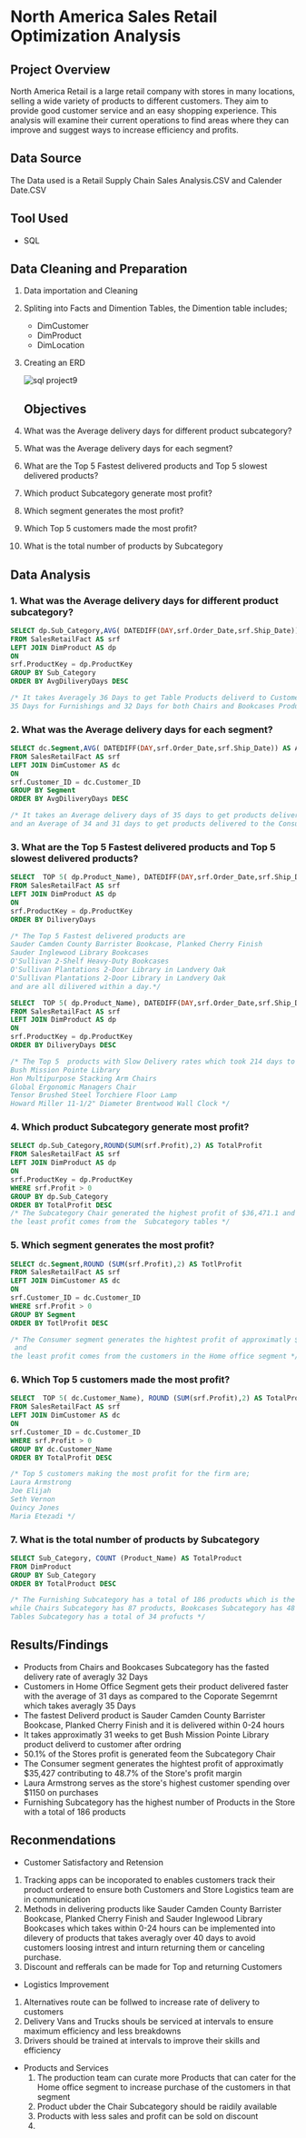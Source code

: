 # North America Sales Retail Optimization Analysis
## Project Overview
North America Retail is a large retail company with stores in many locations, selling a wide variety of products to different customers. They aim to provide good customer service and an easy shopping experience. 
This analysis will examine their current operations to find areas where they can improve and suggest ways to increase efficiency and profits.
## Data Source
The Data used is a Retail Supply Chain Sales Analysis.CSV and Calender Date.CSV
## Tool Used
- SQL
## Data Cleaning and Preparation
1. Data importation and Cleaning
2. Spliting into Facts and Dimention Tables, the Dimention table includes;
   - DimCustomer
   - DimProduct
   - DimLocation
3. Creating an ERD

   
   ![sql project9](https://github.com/user-attachments/assets/c9719296-a63a-465e-8fa4-521ff8c01227)

   ## Objectives
1. What was the Average delivery days for different product subcategory?
2. What was the Average delivery days for each segment?
3. What are the Top 5 Fastest delivered products and Top 5 slowest delivered products?
4. Which product Subcategory generate most profit?
5. Which segment generates the most profit?
6. Which Top 5 customers made the most profit?
7. What is the total number of products by Subcategory
## Data Analysis
### 1. What was the Average delivery days for different product subcategory?
```sql
SELECT dp.Sub_Category,AVG( DATEDIFF(DAY,srf.Order_Date,srf.Ship_Date)) AS AvgDiliveryDays
FROM SalesRetailFact AS srf
LEFT JOIN DimProduct AS dp
ON
srf.ProductKey = dp.ProductKey
GROUP BY Sub_Category
ORDER BY AvgDiliveryDays DESC

/* It takes Averagely 36 Days to get Table Products deliverd to Customers
35 Days for Furnishings and 32 Days for both Chairs and Bookcases Product respectively to be deliverd to Customer*/
```

### 2. What was the Average delivery days for each segment?
```sql
SELECT dc.Segment,AVG( DATEDIFF(DAY,srf.Order_Date,srf.Ship_Date)) AS AvgDiliveryDays
FROM SalesRetailFact AS srf
LEFT JOIN DimCustomer AS dc
ON
srf.Customer_ID = dc.Customer_ID
GROUP BY Segment
ORDER BY AvgDiliveryDays DESC

/* It takes an Average delivery days of 35 days to get products delivered to the Coporate Segemrnt 
and an Average of 34 and 31 days to get products delivered to the Consumer and Home Office Segments respectively*/
```
### 3. What are the Top 5 Fastest delivered products and Top 5 slowest delivered products?
```sql
SELECT	TOP 5( dp.Product_Name), DATEDIFF(DAY,srf.Order_Date,srf.Ship_Date) AS DiliveryDays
FROM SalesRetailFact AS srf
LEFT JOIN DimProduct AS dp
ON
srf.ProductKey = dp.ProductKey
ORDER BY DiliveryDays 

/* The Top 5 Fastest delivered products are
Sauder Camden County Barrister Bookcase, Planked Cherry Finish
Sauder Inglewood Library Bookcases
O'Sullivan 2-Shelf Heavy-Duty Bookcases
O'Sullivan Plantations 2-Door Library in Landvery Oak
O'Sullivan Plantations 2-Door Library in Landvery Oak 
and are all dilivered within a day.*/
```
```sql
SELECT	TOP 5( dp.Product_Name), DATEDIFF(DAY,srf.Order_Date,srf.Ship_Date) AS DiliveryDays
FROM SalesRetailFact AS srf
LEFT JOIN DimProduct AS dp
ON
srf.ProductKey = dp.ProductKey
ORDER BY DiliveryDays DESC

/* The Top 5  products with Slow Delivery rates which took 214 days to be delivered to customers are;
Bush Mission Pointe Library
Hon Multipurpose Stacking Arm Chairs
Global Ergonomic Managers Chair
Tensor Brushed Steel Torchiere Floor Lamp
Howard Miller 11-1/2" Diameter Brentwood Wall Clock */
```
### 4.  Which product Subcategory generate most profit?
```sql
SELECT dp.Sub_Category,ROUND(SUM(srf.Profit),2) AS TotalProfit
FROM SalesRetailFact AS srf
LEFT JOIN DimProduct AS dp
ON
srf.ProductKey = dp.ProductKey
WHERE srf.Profit > 0
GROUP BY dp.Sub_Category
ORDER BY TotalProfit DESC
/* The Subcategory Chair generated the highest profit of $36,471.1 and 
the least profit comes from the  Subcategory tables */
```
### 5. Which segment generates the most profit?
```sql
SELECT dc.Segment,ROUND (SUM(srf.Profit),2) AS TotlProfit
FROM SalesRetailFact AS srf
LEFT JOIN DimCustomer AS dc
ON
srf.Customer_ID = dc.Customer_ID
WHERE srf.Profit > 0
GROUP BY Segment
ORDER BY TotlProfit DESC

/* The Consumer segment generates the hightest profit of approximatly $35,427
 and 
the least profit comes from the customers in the Home office segment */
```
### 6. Which Top 5 customers made the most profit?
```sql
SELECT	TOP 5( dc.Customer_Name), ROUND (SUM(srf.Profit),2) AS TotalProfit
FROM SalesRetailFact AS srf
LEFT JOIN DimCustomer AS dc
ON
srf.Customer_ID = dc.Customer_ID
WHERE srf.Profit > 0
GROUP BY dc.Customer_Name
ORDER BY TotalProfit DESC

/* Top 5 customers making the most profit for the firm are;
Laura Armstrong
Joe Elijah
Seth Vernon
Quincy Jones
Maria Etezadi */
```
### 7. What is the total number of products by Subcategory
```sql
SELECT Sub_Category, COUNT (Product_Name) AS TotalProduct
FROM DimProduct
GROUP BY Sub_Category
ORDER BY TotalProduct DESC

/* The Furnishing Subcategory has a total of 186 products which is the Subcategory with the highest products 
while Chairs Subcategory has 87 products, Bookcases Subcategory has 48 products and 
Tables Subcategory has a total of 34 profucts */
```
## Results/Findings
- Products from Chairs and Bookcases Subcategory has the fasted delivery rate of averagly 32 Days
- Customers in Home Office Segment gets their product delivered faster with the average of 31 days as compared to the Coporate Segemrnt which takes averagly 35 Days
- The fastest Deliverd product is Sauder Camden County Barrister Bookcase, Planked Cherry Finish and it is delivered within 0-24 hours
- It takes approximatly 31 weeks to get Bush Mission Pointe Library product deliverd to customer after ordring
- 50.1% of the Stores profit is generated feom the Subcategory Chair
- The Consumer segment generates the hightest profit of approximatly $35,427 contributing to 48.7% of the Store's profit margin
- Laura Armstrong serves as the store's highest customer spending over $1150 on purchases
- Furnishing Subcategory has the highest number of Products in the Store with a total of 186 products
## Reconmendations
- Customer Satisfactory and Retension
 1. Tracking apps can be incoporated to enables customers track their product ordered to ensure both Customers and Store Logistics team are in communication
 2. Methods in delivering products like Sauder Camden County Barrister Bookcase, Planked Cherry Finish and Sauder Inglewood Library Bookcases which takes within 0-24 hours can be implemented into dilevery of products that takes averagly over 40 days to avoid customers loosing intrest and inturn returning them or canceling purchase.
 3. Discount and refferals can be made for Top and returning Customers
 - Logistics Improvement
 1. Alternatives route can be follwed to increase rate of delivery to customers
 2. Delivery Vans and Trucks shouls be serviced at intervals to ensure maximum efficiency and less breakdowns
 3. Drivers should be trained at intervals to improve their skills and efficiency
 - Products and Services
   1. The production team can curate more Products that can cater for the Home office segment to increase purchase of the customers in that segment
   2. Product ubder the  Chair  Subcategory should be raidily available
   3. Products with less sales and profit can be sold on discount
   4. 


